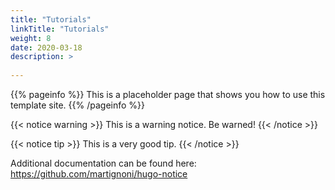 ```yaml
---
title: "Tutorials"
linkTitle: "Tutorials"
weight: 8
date: 2020-03-18
description: >
  
---
```


{{% pageinfo %}}
This is a placeholder page that shows you how to use this template site.
{{% /pageinfo %}}

{{< notice warning >}}
This is a warning notice. Be warned!
{{< /notice >}}

{{< notice tip >}}
This is a very good tip.
{{< /notice >}}

Additional documentation can be found here: https://github.com/martignoni/hugo-notice
